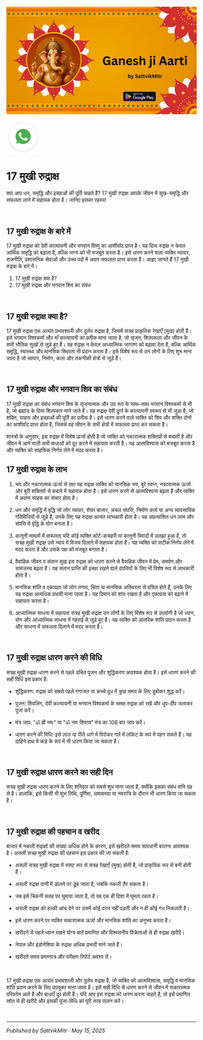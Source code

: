 <!-- Banner SVG -->
![Banner](https://raw.githubusercontent.com/anandwana001/content-repo/refs/heads/main/aarti/ganesh/ganesh_ji_aarti_banner.png)

<!-- Share & WhatsApp icons as SVG -->
<a href="https://api.whatsapp.com/send?text=Check%20out%20this%20article%20in%20the%20Hanuman%20Chalisa%20app%3A%20https%3A%2F%2Fwww.sattvikmitr.com%2Farticles%3FcontentUrl%3Dhttps%253A%252F%252Fraw.githubusercontent.com%252Fanandwana001%252Fcontent-repo%252Frefs%252Fheads%252Fmain%252Faarti%252Fganesh%252Fganesh_aarti_english.md%26title%3DGanesh%2520Aarti">
  <img src="https://raw.githubusercontent.com/anandwana001/content-repo/refs/heads/main/assets/ic_wtsapp_share_rounded.svg" alt="WhatsApp"/>
</a>

<br>

# 17 मुखी रुद्राक्ष
क्या आप धन, समृद्धि और इच्छाओं की पूर्ति चाहते हैं? 17 मुखी रुद्राक्ष आपके जीवन में सुख-समृद्धि और सफलता लाने में सहायक होता है। जानिए इसका रहस्य!

<br>

## 17 मुखी रुद्राक्ष के बारे में
17 मुखी रुद्राक्ष को देवी कात्यायनी और भगवान विष्णु का आशीर्वाद प्राप्त है। यह दिव्य रुद्राक्ष न केवल आर्थिक समृद्धि को बढ़ाता है, बल्कि भाग्य को भी मजबूत करता है। इसे धारण करने वाला व्यक्ति व्यापार, राजनीति, प्रशासनिक सेवाओं और उच्च पदों में अपार सफलता प्राप्त करता है। आइए जानते हैं 17 मुखी रुद्राक्ष के बारे में।

1. 17 मुखी रुद्राक्ष क्या है?
2. 17 मुखी रुद्राक्ष और भगवान शिव का संबंध

<br>

## 17 मुखी रुद्राक्ष क्या है?
17 मुखी रुद्राक्ष एक अत्यंत प्रभावशाली और दुर्लभ रुद्राक्ष है, जिसमें सत्रह प्राकृतिक रेखाएँ (मुख) होती हैं। इसे भगवान विश्वकर्मा और माँ कात्यायनी का प्रतीक माना जाता है, जो सृजन, शिल्पकला और जीवन के सभी भौतिक सुखों से जुड़े हुए हैं। यह रुद्राक्ष न केवल आध्यात्मिक जागरण को बढ़ावा देता है, बल्कि आर्थिक समृद्धि, स्वास्थ्य और मानसिक स्थिरता भी प्रदान करता है। इसे विशेष रूप से उन लोगों के लिए शुभ माना जाता है जो व्यापार, निर्माण, कला और तकनीकी क्षेत्रों से जुड़े हैं।

<br>

## 17 मुखी रुद्राक्ष और भगवान शिव का संबंध
17 मुखी रुद्राक्ष का संबंध भगवान शिव के सृजनात्मक और उग्र रूप के साथ-साथ भगवान विश्वकर्मा से भी है, जो ब्रह्मांड के दिव्य शिल्पकार माने जाते हैं। यह रुद्राक्ष देवी दुर्गा के कात्यायनी स्वरूप से भी जुड़ा है, जो शक्ति, साहस और इच्छाओं की पूर्ति का प्रतीक है। इसे धारण करने वाले व्यक्ति को शिव और शक्ति दोनों का आशीर्वाद प्राप्त होता है, जिससे वह जीवन के सभी क्षेत्रों में सफलता प्राप्त कर सकता है।

शास्त्रों के अनुसार, इस रुद्राक्ष में विशेष ऊर्जा होती है जो व्यक्ति को नकारात्मक शक्तियों से बचाती है और जीवन में आने वाली सभी बाधाओं को दूर करने में सहायता करती है। यह आत्मविश्वास को मजबूत करता है और व्यक्ति को साहसिक निर्णय लेने में मदद करता है।

## 17 मुखी रुद्राक्ष के लाभ
1. भय और नकारात्मक ऊर्जा से रक्षा
यह रुद्राक्ष व्यक्ति को मानसिक भय, बुरे स्वप्न, नकारात्मक ऊर्जा और बुरी शक्तियों से बचाने में सहायक होता है। इसे धारण करने से आत्मविश्वास बढ़ता है और व्यक्ति में अदम्य साहस का संचार होता है।

2. धन और समृद्धि में वृद्धि
जो लोग व्यापार, शेयर बाजार, अचल संपत्ति, निर्माण कार्य या अन्य व्यावसायिक गतिविधियों से जुड़े हैं, उनके लिए यह रुद्राक्ष अत्यंत लाभकारी होता है। यह अप्रत्याशित धन लाभ और संपत्ति में वृद्धि के योग बनाता है।

3. कानूनी मामलों में सफलता
यदि कोई व्यक्ति कोर्ट-कचहरी या कानूनी विवादों में उलझा हुआ है, तो सत्रह मुखी रुद्राक्ष उसे न्याय में विजय दिलाने में सहायक होता है। यह व्यक्ति को सटीक निर्णय लेने में मदद करता है और उसके पक्ष को मजबूत बनाता है।

4. वैवाहिक जीवन व संतान सुख
इस रुद्राक्ष को धारण करने से वैवाहिक जीवन में प्रेम, समर्पण और सामंजस्य बढ़ता है। यह संतान प्राप्ति की इच्छा रखने वाले दंपतियों के लिए भी विशेष रूप से लाभकारी होता है।

5. मानसिक शांति व एकाग्रता
जो लोग तनाव, चिंता या मानसिक अस्थिरता से ग्रसित होते हैं, उनके लिए यह रुद्राक्ष अत्यधिक प्रभावी माना जाता है। यह दिमाग को शांत रखता है और एकाग्रता को बढ़ाने में सहायता करता है।

6. आध्यात्मिक साधना में सहायता
सत्रह मुखी रुद्राक्ष उन लोगों के लिए विशेष रूप से उपयोगी है जो ध्यान, योग और आध्यात्मिक साधना में गहराई से जुड़े हुए हैं। यह व्यक्ति को आंतरिक शांति प्रदान करता है और साधना में सफलता दिलाने में मदद करता है।

<br>

## 17 मुखी रुद्राक्ष धारण करने की विधि
सत्रह मुखी रुद्राक्ष धारण करने से पहले उचित पूजन और शुद्धिकरण आवश्यक होता है। इसे धारण करने की सही विधि इस प्रकार है:

- शुद्धिकरण: रुद्राक्ष को सबसे पहले गंगाजल या कच्चे दूध में कुछ समय के लिए डुबोकर शुद्ध करें।

- पूजन: शिवलिंग, देवी कात्यायनी या भगवान विश्वकर्मा के समक्ष रुद्राक्ष को रखें और धूप-दीप जलाकर पूजा करें।

- मंत्र जाप: "ॐ ह्रीं नमः" या "ॐ नमः शिवाय" मंत्र का 108 बार जाप करें।

- धारण करने की विधि: इसे लाल या पीले धागे में पिरोकर गले में लॉकेट के रूप में पहन सकते हैं। यह दाहिने हाथ में कड़े के रूप में भी धारण किया जा सकता है।

<br>

## 17 मुखी रुद्राक्ष धारण करने का सही दिन
सत्रह मुखी रुद्राक्ष धारण करने के लिए शनिवार को सबसे शुभ माना जाता है, क्योंकि इसका संबंध शनि ग्रह से है। हालांकि, इसे किसी भी शुभ तिथि, पूर्णिमा, अमावस्या या नवरात्रि के दौरान भी धारण किया जा सकता है।

<br>

## 17 मुखी रुद्राक्ष की पहचान व खरीद
बाजार में नकली रुद्राक्षों की संख्या अधिक होने के कारण, इसे खरीदते समय सावधानी बरतना आवश्यक है। असली सत्रह मुखी रुद्राक्ष की पहचान इस प्रकार की जा सकती है:

- असली सत्रह मुखी रुद्राक्ष में स्पष्ट रूप से सत्रह रेखाएँ (मुख) होती हैं, जो प्राकृतिक रूप से बनी होती हैं।

- असली रुद्राक्ष पानी में डालने पर डूब जाता है, जबकि नकली तैर सकता है।

- जब इसे चिकनी सतह पर घुमाया जाता है, तो यह एक ही दिशा में घूमता रहता है।

- असली रुद्राक्ष को हल्की आंच देने पर उसमें कोई दरार नहीं पड़ती और न ही कोई गंध निकलती है।

- इसे धारण करने पर व्यक्ति सकारात्मक ऊर्जा और मानसिक शांति का अनुभव करता है।

- खरीदने से पहले ध्यान रखने योग्य बातें
प्रमाणित और विश्वसनीय विक्रेताओं से ही रुद्राक्ष खरीदें।

- नेपाल और इंडोनेशिया के रुद्राक्ष अधिक प्रभावी माने जाते हैं।

- खरीदते समय प्रमाणपत्र और परीक्षण रिपोर्ट अवश्य लें।

<br>

17 मुखी रुद्राक्ष एक अत्यंत प्रभावशाली और दुर्लभ रुद्राक्ष है, जो व्यक्ति को आत्मविश्वास, समृद्धि व मानसिक शांति प्रदान करने के लिए उपयुक्त माना जाता है। इसे सही विधि से धारण करने से जीवन में सकारात्मक परिवर्तन आते हैं और बाधाएँ दूर होती हैं। यदि आप इस रुद्राक्ष को धारण करना चाहते हैं, तो इसे प्रमाणित स्रोत से ही खरीदें और इसकी पूजा-विधि का पूरी तरह पालन करें।

<br>

---

*Published by SattvikMitr · May 15, 2025*
